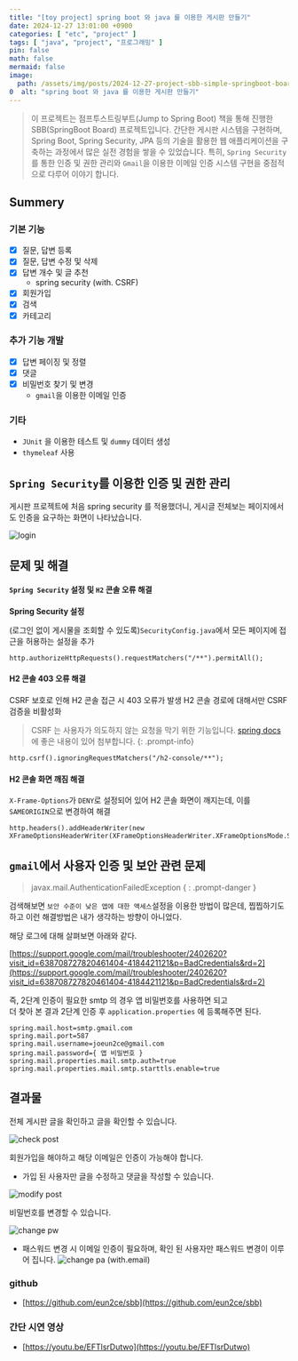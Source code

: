 ```yaml
---
title: "[toy project] spring boot 와 java 를 이용한 게시판 만들기"
date: 2024-12-27 13:01:00 +0900
categories: [ "etc", "project" ]
tags: [ "java", "project", "프로그래밍" ]
pin: false
math: false
mermaid: false
image:
  path: /assets/img/posts/2024-12-27-project-sbb-simple-springboot-board-2024-12-27-13-30-27.webp
0  alt: "spring boot 와 java 를 이용한 게시판 만들기"
---
```


> 이 프로젝트는 점프투스트링부트(Jump to Spring Boot) 책을 통해 진행한 SBB(SpringBoot Board) 프로젝트입니다.
> 간단한 게시판 시스템을 구현하며, Spring Boot, Spring Security, JPA 등의 기술을 활용한 웹 애플리케이션을 구축하는 과정에서 많은 실전 경험을 쌓을 수
> 있었습니다.
> 특히, `Spring Security`를 통한 인증 및 권한 관리와 `Gmail`을 이용한 이메일 인증 시스템 구현을 중점적으로 다루어 이야기 합니다.

## Summery

### 기본 기능

- [x] 질문, 답변 등록
- [x] 질문, 답변 수정 및 삭제
- [x] 답변 개수 및 글 추천
  - spring security (with. CSRF)
- [x] 회원가입
- [x] 검색
- [x] 카테고리

### 추가 기능 개발

- [x] 답변 페이징 및 정렬
- [x] 댓글
- [x] 비밀번호 찾기 및 변경
  - `gmail`을 이용한 이메일 인증

### 기타

- `JUnit` 을 이용한 테스트 및 `dummy` 데이터 생성
- `thymeleaf` 사용

## `Spring Security`를 이용한 인증 및 권한 관리

게시판 프로젝트에 처음 spring security 를 적용했더니, 게시글 전체보는 페이지에서도 인증을 요구하는 화면이 나타났습니다.

![login](/assets/img/posts/2024-12-27-project-sbb-simple-springboot-board-2024-12-27-13-30-27.webp)

## 문제 및 해결

#### `Spring Security` 설정 및 `H2` 콘솔 오류 해결

**Spring Security 설정**

(로그인 없이 게시물을 조회할 수 있도록)`SecurityConfig.java`에서 모든 페이지에 접근을 허용하는 설정을 추가

```
http.authorizeHttpRequests().requestMatchers("/**").permitAll();
```

#### H2 콘솔 403 오류 해결

CSRF 보호로 인해 H2 콘솔 접근 시 403 오류가 발생 H2 콘솔 경로에 대해서만 CSRF 검증을 비활성화

> CSRF 는 사용자가 의도하지 않는 요청을 막기 위한 기능입니다. [spring docs](https://docs.spring.io/spring-security/reference/features/exploits/csrf.html#csrf) 에 좋은 내용이 있어 첨부합니다.
{: .prompt-info}

```
http.csrf().ignoringRequestMatchers("/h2-console/**");
```

#### H2 콘솔 화면 깨짐 해결

`X-Frame-Options`가 `DENY`로 설정되어 있어 H2 콘솔 화면이 깨지는데, 이를 `SAMEORIGIN`으로 변경하여 해결

```
http.headers().addHeaderWriter(new XFrameOptionsHeaderWriter(XFrameOptionsHeaderWriter.XFrameOptionsMode.SAMEORIGIN));
```

## `gmail`에서 사용자 인증 및 보안 관련 문제

> javax.mail.AuthenticationFailedException
{ : .prompt-danger }

검색해보면 `보안 수준이 낮은 앱에 대한 액세스`설정을 이용한 방법이 많은데, 찝찝하기도하고 이런 해결방법은 내가 생각하는 방향이 아니었다.

해당 로그에 대해 살펴보면 아래와 같다.

[https://support.google.com/mail/troubleshooter/2402620?visit_id=638708727820461404-4184421121&p=BadCredentials&rd=2](https://support.google.com/mail/troubleshooter/2402620?visit_id=638708727820461404-4184421121&p=BadCredentials&rd=2)

즉, 2단계 인증이 필요한 smtp 의 경우 앱 비밀번호를 사용하면 되고  
더 찾아 본 결과 2단계 인증 후 `application.properties` 에 등록해주면 된다.

```
spring.mail.host=smtp.gmail.com
spring.mail.port=587
spring.mail.username=joeun2ce@gmail.com
spring.mail.password={ 앱 비밀번호 }
spring.mail.properties.mail.smtp.auth=true
spring.mail.properties.mail.smtp.starttls.enable=true
```

## 결과물

전체 게시판 글을 확인하고 글을 확인할 수 있습니다.

![check post](/assets/img/posts/2024-12-27-project-sbb-simple-springboot-board-2024-12-27-14-24-37.webp)

회원가입을 해야하고 해당 이메일은 인증이 가능해야 합니다.

* 가입 된 사용자만 글을 수정하고 댓글을 작성할 수 있습니다.

![modify post](/assets/img/posts/2024-12-27-project-sbb-simple-springboot-board-2024-12-27-14-26-06.webp)

비밀번호를 변경할 수 있습니다.

![change pw](/assets/img/posts/2024-12-27-project-sbb-simple-springboot-board-2024-12-27-14-24-48.webp)

* 패스워드 변경 시 이메일 인증이 필요하며, 확인 된 사용자만 패스워드 변경이 이루어 집니다.
  ![change pa (with.email)](/assets/img/posts/2024-12-27-project-sbb-simple-springboot-board-2024-12-27-14-25-08.webp)

### github

* [https://github.com/eun2ce/sbb](https://github.com/eun2ce/sbb)

### 간단 시연 영상

* [https://youtu.be/EFTlsrDutwo](https://youtu.be/EFTlsrDutwo)
